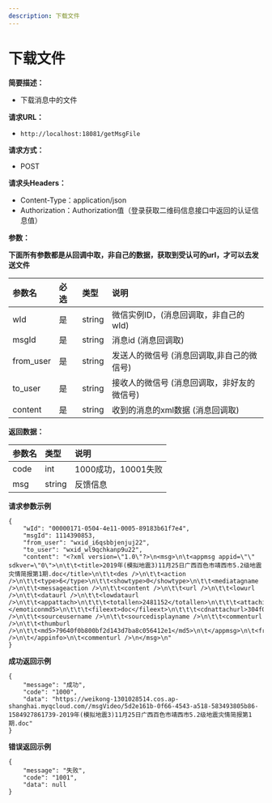 ```yaml
---
description: 下载文件
---
```


# 下载文件

**简要描述：**

* 下载消息中的文件

**请求URL：**

* `http://localhost:18081/getMsgFile`

**请求方式：**

* POST

**请求头Headers：**

* Content-Type：application/json
* Authorization：Authorization值（登录获取二维码信息接口中返回的认证信息值）

**参数：**

**下面所有参数都是从回调中取，非自己的数据，获取到受认可的url，才可以去发送文件**

| 参数名 | 必选 | 类型 | 说明 |
| :--- | :--- | :--- | :--- |
| wId | 是 | string | 微信实例ID，\(消息回调取，非自己的wId\) |
| msgId | 是 | string | 消息id \(消息回调取\) |
| from\_user | 是 | string | 发送人的微信号 \(消息回调取,非自己的微信号\) |
| to\_user | 是 | string | 接收人的微信号 \(消息回调取，非好友的微信号\) |
| content | 是 | string | 收到的消息的xml数据 \(消息回调取\) |

**返回数据：**

| 参数名 | 类型 | 说明 |
| :--- | :--- | :--- |
| code | int | 1000成功，10001失败 |
| msg | string | 反馈信息 |

**请求参数示例**

```text
{
    "wId": "00000171-0504-4e11-0005-89183b61f7e4",
    "msgId": 1114390853,
    "from_user": "wxid_i6qsbbjenjuj22",
    "to_user": "wxid_wl9qchkanp9u22",
    "content": "<?xml version=\"1.0\"?>\n<msg>\n\t<appmsg appid=\"\" sdkver=\"0\">\n\t\t<title>2019年(模拟地震3)11月25日广西百色市靖西市5.2级地震灾情简报第1期.doc</title>\n\t\t<des />\n\t\t<action />\n\t\t<type>6</type>\n\t\t<showtype>0</showtype>\n\t\t<mediatagname />\n\t\t<messageaction />\n\t\t<content />\n\t\t<url />\n\t\t<lowurl />\n\t\t<dataurl />\n\t\t<lowdataurl />\n\t\t<appattach>\n\t\t\t<totallen>2481152</totallen>\n\t\t\t<attachid>@cdn_304f020100044830460201000204ced8878302032f55f90204990260b402045e7814240421777869645f776c397163686b616e70397532323237345f313538343932373737390204010400050201000400_b26dc4e8fd8b7c6f431f236dfc749f93_1</attachid>\n\t\t\t<emoticonmd5></emoticonmd5>\n\t\t\t<fileext>doc</fileext>\n\t\t\t<cdnattachurl>304f020100044830460201000204ced8878302032f55f90204990260b402045e7814240421777869645f776c397163686b616e70397532323237345f313538343932373737390204010400050201000400</cdnattachurl>\n\t\t\t<aeskey>b26dc4e8fd8b7c6f431f236dfc749f93</aeskey>\n\t\t\t<encryver>0</encryver>\n\t\t</appattach>\n\t\t<extinfo />\n\t\t<sourceusername />\n\t\t<sourcedisplayname />\n\t\t<commenturl />\n\t\t<thumburl />\n\t\t<md5>79640f0b800bf2d143d7ba8c056412e1</md5>\n\t</appmsg>\n\t<fromusername>wxid_i6qsbbjenjuj22</fromusername>\n\t<scene>0</scene>\n\t<appinfo>\n\t\t<version>1</version>\n\t\t<appname />\n\t</appinfo>\n\t<commenturl />\n</msg>\n"
}
```

**成功返回示例**

```text
{
    "message": "成功",
    "code": "1000",
    "data": "https://weikong-1301028514.cos.ap-shanghai.myqcloud.com//msgVideo/5d2e161b-0f66-4543-a518-583493805b86-1584927861739-2019年(模拟地震3)11月25日广西百色市靖西市5.2级地震灾情简报第1期.doc"
}
```

**错误返回示例**

```text
{
    "message": "失败",
    "code": "1001",
    "data": null
}
```

